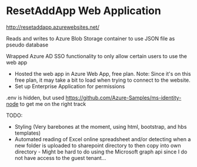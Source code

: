 # ResetAddApp Web Application
http://resetaddapp.azurewebsites.net/

Reads and writes to Azure Blob Storage container to use JSON file as pseudo database

Wrapped Azure AD SSO functionality to only allow certain users to use the web app
- Hosted the web app in Azure Web App, free plan. Note: Since it's on this free plan, it may take a bit to load when trying to connect to the website.
- Set up Enterprise Application for permissions

.env is hidden, but used https://github.com/Azure-Samples/ms-identity-node to get me on the right track

TODO:
- Styling (Very barebones at the moment, using html, bootstrap, and hbs templates)
- Automated reading of Excel online spreadsheet and/or detecting when a new folder is uploaded to sharepoint directory to then copy into own directory
      - Might be hard to do using the Microsoft graph api since I do not have access to the guest tenant...
